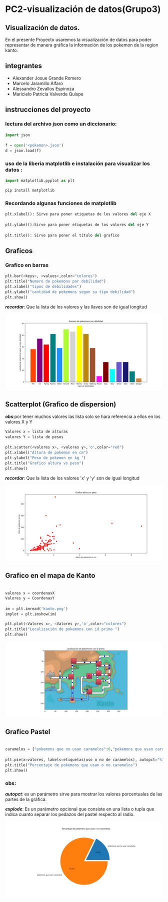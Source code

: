 # PC2-visualización de datos(Grupo3)
## Visualización de datos.
En el presente Proyecto  usaremos la visualización de datos para poder representar de manera gráfica la información de los pokemon de la region kanto.
## integrantes
* Alexander Josue Grande Romero
* Marcelo Jaramillo Alfaro
* Alessandro Zevallos Espinoza
* Maricielo Patricia Valverde Quispe	

## instrucciones del proyecto
### lectura del archivo json como un diccionario:
```py
import json

f = open('<pokemon>.json')
d = json.load(f)
```
### uso de la liberia matplotlib e instalación para visualizar los datos :
```py
import matplotlib.pyplot as plt
```

```sh
pip install matplotlib
```
### Recordando algunas funciones de matplotlib
```py
plt.xlabel(): Sirve para poner etiquetas de los valores del eje X

plt.ylabel():Sirve para poner etiquetas de los valores del eje Y

plt.title(): Sirve para poner el titulo del grafico
```

## Graficos
###  Grafico en barras

```py
plt.bar(<keys>, <values>,color="colores")
plt.title("Numero de pokemons por debilidad")
plt.xlabel("tipos de debilidades")
plt.ylabel("cantidad de pokemons segun su tipo debilidad")
plt.show()
```
***recordar***: Que la lista de los valores y las llaves son de igual longitud

![](https://github.com/Grande1996/PC2-Trabajodevisualizaci-n-Grupo3-/blob/main/Figure_1.png)

## Scatterplot (Grafico de dispersion)
  ***obs***:por tener muchos valores las lista solo se hara referencia a ellos en los valores X y Y

```py
Valores x = lista de alturas
valores Y = lista de pesos

plt.scatter(<valores x>, <valores y>,'o',color="red")
plt.xlabel("Altura de pokemon en cm")
plt.ylabel("Peso de pokemon en kg ")
plt.title("Grafico altura vs peso")
plt.show()
```
***recordar***: Que la lista de los valores  'x' y 'y' son de igual longitud

![](https://github.com/Grande1996/PC2-Trabajodevisualizaci-n-Grupo3-/blob/main/Figure_2.png)

## Grafico en el mapa de Kanto
```py

valores x = coordenasX
Valores y = CoordenasY

im = plt.imread('kanto.png')
implot = plt.imshow(im)
```
```py
plt.plot(<Valores x>, <Valores y>,'o',color="colores")
plt.title("Localización de pokemons con id primo ")
plt.show()
```


![](https://github.com/Grande1996/PC2-Trabajodevisualizaci-n-Grupo3-/blob/main/Figure_3.png)

## Grafico Pastel
```py

caramelos = {"pokemons que no usan caramelos":0,"pokemons que usan caramelos":0}

plt.pie(x=valores, labels=etiquetas(uso o no de caramelos), autopct="%1.1f%%",explode= (0,0.1))
plt.title("Porcentaje de pokemons que usan o no caramelos")
plt.show()
```
### obs:
  ***autopct***: es un parámetro sirve para mostrar los valores porcentuales de las partes de la gráfica.
  
  ***explode***: Es un parámetro opcional que consiste en una lista o tupla que indica cuanto separar los pedazos del pastel respecto al radio.
  
![](https://github.com/Grande1996/PC2-Trabajodevisualizaci-n-Grupo3-/blob/main/Figure_4.png)
